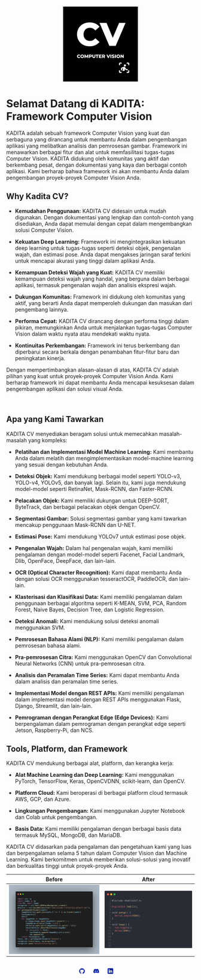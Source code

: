 <!--suppress ALL -->
<p align="center">
  <a href="https://bengkelti.com/kadita-docs">
  <img width="200" src="https://github.com/Kastara-Digital-Technology/assets/raw/main/logo/cvLogo.png" alt=""></a>
</p>

# Selamat Datang di KADITA: Framework Computer Vision

KADITA adalah sebuah framework Computer Vision yang kuat dan serbaguna yang dirancang untuk membantu Anda dalam pengembangan aplikasi yang melibatkan analisis dan pemrosesan gambar. Framework ini menawarkan berbagai fitur dan alat untuk memfasilitasi tugas-tugas Computer Vision. KADITA didukung oleh komunitas yang aktif dan berkembang pesat, dengan dokumentasi yang kaya dan berbagai contoh aplikasi. Kami berharap bahwa framework ini akan membantu Anda dalam pengembangan proyek-proyek Computer Vision Anda.

## Why Kadita CV?

- **Kemudahan Penggunaan:** KADITA CV didesain untuk mudah digunakan. Dengan dokumentasi yang lengkap dan contoh-contoh yang disediakan, Anda dapat memulai dengan cepat dalam mengembangkan solusi Computer Vision.

- **Kekuatan Deep Learning:** Framework ini mengintegrasikan kekuatan deep learning untuk tugas-tugas seperti deteksi objek, pengenalan wajah, dan estimasi pose. Anda dapat mengakses jaringan saraf terkini untuk mencapai akurasi yang tinggi dalam aplikasi Anda.

- **Kemampuan Deteksi Wajah yang Kuat:** KADITA CV memiliki kemampuan deteksi wajah yang handal, yang berguna dalam berbagai aplikasi, termasuk pengenalan wajah dan analisis ekspresi wajah.

- **Dukungan Komunitas:** Framework ini didukung oleh komunitas yang aktif, yang berarti Anda dapat memperoleh dukungan dan masukan dari pengembang lainnya.

- **Performa Cepat:** KADITA CV dirancang dengan performa tinggi dalam pikiran, memungkinkan Anda untuk menjalankan tugas-tugas Computer Vision dalam waktu nyata atau mendekati waktu nyata.

- **Kontinuitas Perkembangan:** Framework ini terus berkembang dan diperbarui secara berkala dengan penambahan fitur-fitur baru dan peningkatan kinerja.

Dengan mempertimbangkan alasan-alasan di atas, KADITA CV adalah pilihan yang kuat untuk proyek-proyek Computer Vision Anda. Kami berharap framework ini dapat membantu Anda mencapai kesuksesan dalam pengembangan aplikasi dan solusi visual Anda.


<br/>

## Apa yang Kami Tawarkan

KADITA CV menyediakan beragam solusi untuk memecahkan masalah-masalah yang kompleks:

- **Pelatihan dan Implementasi Model Machine Learning:** Kami membantu Anda dalam melatih dan mengimplementasikan model-machine learning yang sesuai dengan kebutuhan Anda.

- **Deteksi Objek:** Kami mendukung berbagai model seperti YOLO-v3, YOLO-v4, YOLOv5, dan banyak lagi. Selain itu, kami juga mendukung model-model seperti RetinaNet, Mask-RCNN, dan Faster-RCNN.

- **Pelacakan Objek:** Kami memiliki dukungan untuk DEEP-SORT, ByteTrack, dan berbagai pelacakan objek dengan OpenCV.

- **Segmentasi Gambar:** Solusi segmentasi gambar yang kami tawarkan mencakup penggunaan Mask-RCNN dan U-NET.

- **Estimasi Pose:** Kami mendukung YOLOv7 untuk estimasi pose objek.

- **Pengenalan Wajah:** Dalam hal pengenalan wajah, kami memiliki pengalaman dengan model-model seperti Facenet, Facial Landmark, Dlib, OpenFace, DeepFace, dan lain-lain.

- **OCR (Optical Character Recognition):** Kami dapat membantu Anda dengan solusi OCR menggunakan tesseractOCR, PaddleOCR, dan lain-lain.

- **Klasterisasi dan Klasifikasi Data:** Kami memiliki pengalaman dalam penggunaan berbagai algoritma seperti K-MEAN, SVM, PCA, Random Forest, Naive Bayes, Decision Tree, dan Logistic Regression.

- **Deteksi Anomali:** Kami mendukung solusi deteksi anomali menggunakan SVM.

- **Pemrosesan Bahasa Alami (NLP):** Kami memiliki pengalaman dalam pemrosesan bahasa alami.

- **Pra-pemrosesan Citra:** Kami menggunakan OpenCV dan Convolutional Neural Networks (CNN) untuk pra-pemrosesan citra.

- **Analisis dan Peramalan Time Series:** Kami dapat membantu Anda dalam analisis dan peramalan time series.

- **Implementasi Model dengan REST APIs:** Kami memiliki pengalaman dalam implementasi model dengan REST APIs menggunakan Flask, Django, Streamlit, dan lain-lain.

- **Pemrograman dengan Perangkat Edge (Edge Devices):** Kami berpengalaman dalam pemrograman dengan perangkat edge seperti Jetson, Raspberry-Pi, dan NCS.

## Tools, Platform, dan Framework

KADITA CV mendukung berbagai alat, platform, dan kerangka kerja:

- **Alat Machine Learning dan Deep Learning:** Kami menggunakan PyTorch, TensorFlow, Keras, OpenCVDNN, scikit-learn, dan OpenCV.

- **Platform Cloud:** Kami beroperasi di berbagai platform cloud termasuk AWS, GCP, dan Azure. 

- **Lingkungan Pengembangan:** Kami menggunakan Jupyter Notebook dan Colab untuk pengembangan.

- **Basis Data:** Kami memiliki pengalaman dengan berbagai basis data termasuk MySQL, MongoDB, dan MariaDB.

KADITA CV didasarkan pada pengalaman dan pengetahuan kami yang luas dan berpengalaman selama 5 tahun dalam Computer Vision dan Machine Learning. Kami berkomitmen untuk memberikan solusi-solusi yang inovatif dan berkualitas tinggi untuk proyek-proyek Anda.


| Before                                                                                                                  | After                                                                                                                  |
|-------------------------------------------------------------------------------------------------------------------------|------------------------------------------------------------------------------------------------------------------------|
| <img width="100%" src="https://github.com/Kastara-Digital-Technology/assets/blob/main/snippets/KaditaCVBefore.png" alt=""> | <img width="100%" src="https://github.com/Kastara-Digital-Technology/assets/blob/main/snippets/kaditaAfter.png" alt=""> | Row 1, Col 3 |



<br>
<div align="center">
<a href="https://github.com/Kastara-Digital-Technology" style="text-decoration:none;">
    <img src="https://github.com/Kastara-Digital-Technology/assets/raw/main/social/logo-social-github.png" width="3%" alt="" /></a>
    <img src="https://github.com/Kastara-Digital-Technology/assets/raw/main/social/logo-transparent.png" width="3%" alt="" />

<a href="https://bengkelti.com" style="text-decoration:none;">
    <img src="https://github.com/Kastara-Digital-Technology/assets/raw/main/social/logo-social-discord.png" width="3%" alt="" /></a>
    <img src="https://github.com/Kastara-Digital-Technology/assets/raw/main/social/logo-transparent.png" width="3%" alt="" />

<a href="https://www.linkedin.com/company/kastara-digital-technology" style="text-decoration:none;">
    <img src="https://github.com/Kastara-Digital-Technology/assets/raw/main/social/logo-social-linkedin.png" width="3%" alt="" /></a>
    <img src="https://github.com/Kastara-Digital-Technology/assets/raw/main/social/logo-transparent.png" width="3%" alt="" />

<a href="https://www.youtube.com/channel/UCpoi-ru_XLLI2m8mZPBdpMw" style="text-decoration:none;">
    <img src="https://github.com/ultralytics/assets/raw/main/social/logo-social-youtube.png" width="3%" alt="" /></a>
</div>
